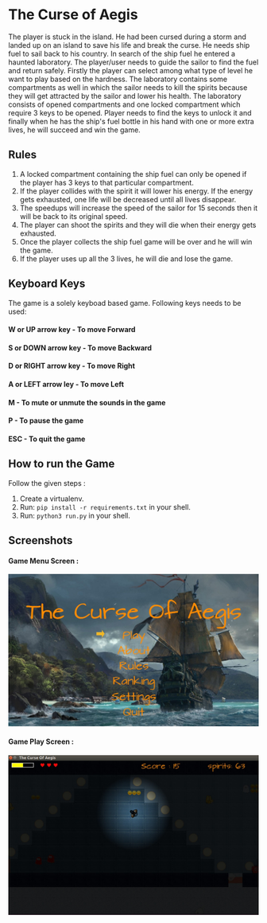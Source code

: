 # The Curse of Aegis
The player is stuck in the island. He had been cursed during a storm and landed up on an island to save his life and break the curse. He needs ship fuel to sail back to his country. In search of the ship fuel he entered a haunted laboratory. The player/user needs to guide the sailor to find the fuel and return safely. Firstly the player can select among what type of level he want to play based on the hardness. The laboratory contains some compartments as well in which the sailor needs to kill the spirits because they will get attracted by the sailor and lower his health. The laboratory consists of opened compartments and one locked compartment which require 3 keys to be opened. Player needs to find the keys to unlock it and finally when he has the ship's fuel bottle in his hand with one or more extra lives, he will succeed and win the game.


## Rules
1. A locked compartment containing the ship fuel can only be opened if the player has 3 keys to that particular compartment.
2. If the player collides with the spirit it will lower his energy. If the energy gets exhausted, one life will be decreased until all lives disappear.
3. The speedups will increase the speed of the sailor for 15 seconds then it will be back to its original speed.
4. The player can shoot the spirits and they will die when their energy gets exhausted.
5. Once the player collects the ship fuel game will be over and he will win the game.
6. If the player uses up all the 3 lives, he will die and lose the game.


## Keyboard Keys
The game is a solely keyboad based game. Following keys needs to be used:

#### W or UP arrow key       - To move Forward
#### S or DOWN arrow key     - To move Backward
#### D or RIGHT arrow key    - To move Right
#### A or LEFT arrow ley     - To move Left
#### M                       - To mute or unmute the sounds in the game
#### P                       - To pause the game
#### ESC                     - To quit the game


## How to run the Game
Follow the given steps : 
1. Create a virtualenv.
2. Run: `pip install -r requirements.txt` in your shell.
3. Run: `python3 run.py` in your shell.

## Screenshots
#### Game Menu Screen :
![Alt text](images/Readme/Menu_Screen.jpeg)



#### Game Play Screen : 
![Alt text](images/Readme/GamePlay_Screen.jpeg)